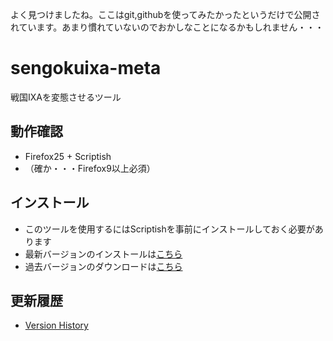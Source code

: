 よく見つけましたね。ここはgit,githubを使ってみたかったというだけで公開されています。あまり慣れていないのでおかしなことになるかもしれません・・・

sengokuixa-meta
===============

戦国IXAを変態させるツール

動作確認
--------

* Firefox25 + Scriptish
* （確か・・・Firefox9以上必須）

インストール
------------

* このツールを使用するにはScriptishを事前にインストールしておく必要があります
* 最新バージョンのインストールは[こちら](https://raw.github.com/metameta/sengokuixa-meta/master/sengokuixa-meta.user.js)
* 過去バージョンのダウンロードは[こちら](https://github.com/metameta/sengokuixa-meta/releases)

更新履歴
--------

* [Version History](https://github.com/metameta/sengokuixa-meta/wiki/Version-History)
